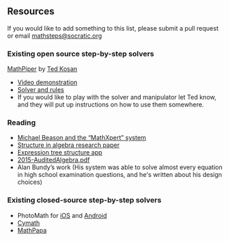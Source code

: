 ## Resources

If you would like to add something to this list, please submit a pull request or email
mathsteps@socratic.org

### Existing open source step-by-step solvers

[MathPiper](mathpiper.org) by [Ted Kosan](https://github.com/tkosan)

- [Video demonstration](https://www.youtube.com/watch?v=cy6bwNBkAK0)
- [Solver and rules](https://bitbucket.org/tkosan/mathpiperide/src/67c8b031230bc3fcd9776700487b570ebe62717b/src/library_apps/mathpiper4/src/org/mathpiper/scripts4/steps/?at=master)
 - If you would like to play with the solver and manipulator let Ted know, and
   they will put up instructions on how to use them somewhere.

### Reading

- [Michael Beason and the “MathXpert” system](https://www.helpwithmath.com/)
- [Structure in algebra research paper](http://pat-thompson.net/PDFversions/1987StrucInAlg.pdf)
- [Expression tree structure app](http://patternmatics.org/test/expression_structure.html)
- [2015-AuditedAlgebra.pdf](https://github.com/socraticorg/mathsteps/files/723419/2015-AuditedAlgebra.pdf)
- Alan Bundy’s work (His system was able to solve almost every equation in high
  school examination questions, and he's written about his design choices)

### Existing closed-source step-by-step solvers

- PhotoMath for [iOS](https://itunes.apple.com/ca/app/photomath-camera-calculator/id919087726?mt=8)
  and [Android](https://play.google.com/store/apps/details?id=com.microblink.photomath&hl=en)
- [Cymath](https://www.cymath.com/)
- [MathPapa](https://www.mathpapa.com/algebra-calculator.html)
